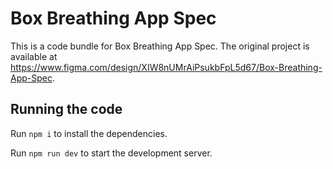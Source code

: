 
  # Box Breathing App Spec

  This is a code bundle for Box Breathing App Spec. The original project is available at https://www.figma.com/design/XIW8nUMrAiPsukbFpL5d67/Box-Breathing-App-Spec.

  ## Running the code

  Run `npm i` to install the dependencies.

  Run `npm run dev` to start the development server.
  